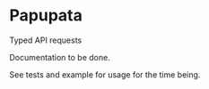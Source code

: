 # Papupata

Typed API requests

Documentation to be done.

See tests and example for usage for the time being.

